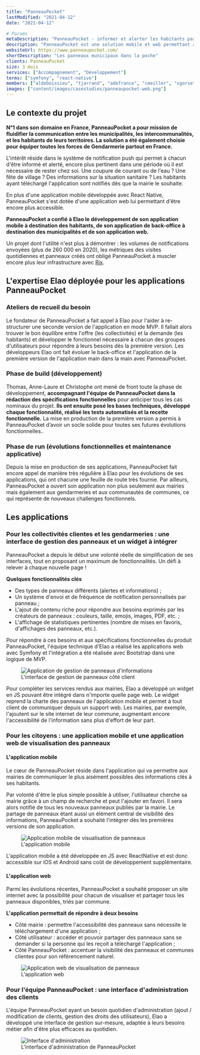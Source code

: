 ```yaml
---
title: "PanneauPocket"
lastModified: "2021-04-12"
date: "2021-04-12"

# Params
metaDescription: "PanneauPocket - informer et alerter les habitants partout en France."
description: "PanneauPocket est une solution mobile et web permettant aux mairies et acteurs de la vie publique de communiquer des informations essentielles et des alertes aux habitants."
websiteUrl: https://www.panneaupocket.com/
shortDescription: "Les panneaux municipaux dans la poche"
clients: PanneauPocket
size: 3 mois
services: ["Accompagnement", "Développement"]
terms: ["symfony", "react-native"]
members: ["aldeboissieu", "tjarrand", "adefrance", "cmeiller", "xgorse"]
images: ["content/images/casestudies/panneaupocket-web.png"]
---
```


## Le contexte du projet

**N°1 dans son domaine en France, PanneauPocket a pour mission de fluidifier la communication entre les municipalités, les intercommunalités, et les habitants de leurs territoires. La solution a été également choisie pour équiper toutes les forces de Gendarmerie partout en France.** 

L'intérêt réside dans le système de notification push qui permet à chacun d'être informé et alerté, encore plus pertinent dans une période où il est nécessaire de rester chez soi. Une coupure de courant ou de l'eau ? Une fête de village ? Des informations sur la situation sanitaire ? Les habitants ayant téléchargé l'application sont notifiés dès que la mairie le souhaite.

En plus d'une application mobile développée avec React Native, PanneauPocket s'est dotée d'une application web lui permettant d'être encore plus accessible.

**PanneauPocket a confié à Elao le développement de son application mobile à destination des habitants, de son application de back-office à destination des municipalités et de son application web.**

Un projet dont l'utilité n'est plus à démontrer : les volumes de notifications envoyées (plus de 260 000 en 2020), les métriques des visites quotidiennes et panneaux créés ont obligé PanneauPocket à muscler encore plus leur infrastructure avec [Rix](https://rix.fr). 

## L'expertise Elao déployée pour les applications PanneauPocket

### Ateliers de recueil du besoin
Le fondateur de PanneauPocket a fait appel à Elao pour l'aider à re-structurer une seconde version de l'application en mode MVP. Il fallait alors trouver le bon équilibre entre l'offre (les collectivités) et la demande (les habitants) et développer le fonctionnel nécessaire à chacun des groupes d'utilisateurs pour répondre à leurs besoins dès la première version. Les développeurs Elao ont fait évoluer le back-office et l'application de la première version de l'application main dans la main avec PanneauPocket.

### Phase de build (développement)
Thomas, Anne-Laure et Christophe ont mené de front toute la phase de développement, **accompagnant l'équipe de PanneauPocket dans la rédaction des spécifications fonctionnelles** pour anticiper tous les cas nominaux du projet. **Ils ont ensuite posé les bases techniques, développé chaque fonctionnalité, réalisé les tests automatisés et la recette fonctionnelle.** La mise en production de la première version a permis à PanneauPocket d’avoir un socle solide pour toutes ses futures évolutions fonctionnelles..

### Phase de run (évolutions fonctionnelles et maintenance applicative)
Depuis la mise en production de ses applications, PanneauPocket fait encore appel de manière très régulière à Elao pour les évolutions de ses applications, qui ont chacune une feuille de route très fournie. Par ailleurs, PanneauPocket a ouvert son application non plus seulement aux mairies mais également aux gendarmeries et aux communautés de communes, ce qui représente de nouveaux challenges fonctionnels.

## Les applications

### Pour les collectivités clientes et les gendarmeries : une interface de gestion des panneaux et un widget à intégrer

PanneauPocket a depuis le début une volonté réelle de simplification de ses interfaces, tout en proposant un maximum de fonctionnalités. Un défi à relever à chaque nouvelle page !

**Quelques fonctionnalités clés**

* Des types de panneaux différents (alertes et informations) ;
* Un système d'envoi et de fréquence de notification personnalisés par panneau ;
* L'ajout de contenu riche pour répondre aux besoins exprimés par les créateurs de panneaux : couleurs, taille, emojis, images, PDF, etc. ;
* L'affichage de statistiques pertinentes (nombre de mises en favoris, d'affichages des panneaux, etc.).

Pour répondre à ces besoins et aux spécifications fonctionnelles du produit PanneauPocket, l'équipe technique d'Elao a réalisé les applications web avec Symfony et l'intégration a été réalisée avec Bootstrap dans une logique de MVP.

<figure>
    <img src="content/images/casestudies/panneaupocket-adminmairie.png" alt="Application de gestion de panneaux d'informations">
    <figcaption>
      <span class="figure__legend">L'interface de gestion de panneaux côté client</span>
    </figcaption>
</figure>

Pour compléter les services rendus aux mairies, Elao a développé un widget en JS pouvant être intégré dans n'importe quelle page web. Le widget reprend la charte des panneaux de l'application mobile et permet à tout client de communiquer depuis un support web. Les mairies, par exemple, l'ajoutent sur le site internet de leur commune, augmentant encore l'accessibilité de l'information sans plus d'effort de leur part.

### Pour les citoyens : une application mobile et une application web de visualisation des panneaux

#### L'application mobile
Le cœur de PanneauPocket réside dans l'application qui va permettre aux mairies de communiquer le plus aisément possibles des informations clés à ses habitants. 

Par volonté d'être le plus simple possible à utiliser, l'utilisateur cherche sa mairie grâce à un champ de recherche et peut l'ajouter en favori. Il sera alors notifié de tous les nouveaux panneaux publiés par la mairie. 
Le partage de panneaux étant aussi un élément central de visibilité des informations, PanneauPocket a souhaité l'intégrer dès les premières versions de son application. 

<figure>
    <img src="content/images/casestudies/panneaupocket-mobile.png" alt="Application mobile de visualisation de panneaux">
    <figcaption>
      <span class="figure__legend">L'application mobile</span>
    </figcaption>
</figure>

L'application mobile a été développée en JS avec ReactNative et est donc accessible sur iOS et Android sans coût de développement supplémentaire.

#### L'application web

Parmi les évolutions récentes, PanneauPocket a souhaité proposer un site internet avec la possibilité pour chacun de visualiser et partager tous les panneaux disponibles, triés par commune.

**L'application permettait de répondre à deux besoins**

* Côté mairie : permettre l'accessibilité des panneaux sans nécessite le téléchargement d'une application ;
* Côté utilisateur : accéder et pouvoir partager des panneaux sans se demander si la personne qui les reçoit a téléchargé l'application ;
* Côté PanneauPocket : accentuer la visibilité des panneaux et communes clientes pour son référencement naturel.


<figure>
    <img src="content/images/casestudies/panneaupocket-web.png" alt="Application web de visualisation de panneaux">
    <figcaption>
      <span class="figure__legend">L'application web</span>
    </figcaption>
</figure>


### Pour l'équipe PanneauPocket : une interface d'administration des clients

L'équipe PanneauPocket ayant un besoin quotidien d'administration (ajout / modification de clients, gestion des droits des utilisateurs), Elao a développé une interface de gestion sur-mesure, adaptée à leurs besoins métier afin d'être plus efficaces au quotidien. 


<figure>
    <img src="content/images/casestudies/panneaupocket-admin.png" alt="Interface d'administration">
    <figcaption>
      <span class="figure__legend">L'interface d'administration de PanneauPocket</span>
    </figcaption>
</figure>
